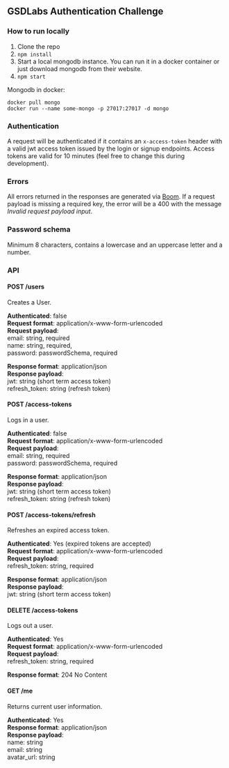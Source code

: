 ## GSDLabs Authentication Challenge

### How to run locally
  1) Clone the repo
  2) `npm install`
  3) Start a local mongodb instance. You can run it in a docker container or just download mongodb from their website.
  4) `npm start`

Mongodb in docker:
```
docker pull mongo
docker run --name some-mongo -p 27017:27017 -d mongo
```

### Authentication
A request will be authenticated if it contains an `x-access-token` header with a valid jwt access token issued by the login or signup endpoints. Access tokens are valid for 10 minutes (feel free to change this during development).

### Errors
All errors returned in the responses are generated via [Boom](https://github.com/hapijs/boom). If a request payload is missing a required key, the error will be a 400 with the message *Invalid request payload input*.

### Password schema
Minimum 8 characters, contains a lowercase and an uppercase letter and a number.

### API
#### POST /users
Creates a User.

**Authenticated**: false  
**Request format**: application/x-www-form-urlencoded  
**Request payload**:  
  email: string, required  
  name: string, required,  
  password: passwordSchema, required  

**Response format**: application/json  
**Response payload**:  
  jwt: string (short term access token)  
  refresh_token: string (refresh token)  


#### POST /access-tokens
Logs in a user.

**Authenticated**: false  
**Request format**: application/x-www-form-urlencoded  
**Request payload**:  
  email: string, required  
  password: passwordSchema, required  

**Response format**: application/json  
**Response payload**:  
  jwt: string (short term access token)  
  refresh_token: string (refresh token)  

#### POST /access-tokens/refresh
Refreshes an expired access token.
 
**Authenticated**: Yes (expired tokens are accepted)  
**Request format**: application/x-www-form-urlencoded   
**Request payload**:  
  refresh_token: string, required  

**Response format**: application/json  
**Response payload**:  
  jwt: string (short term access token)  

#### DELETE /access-tokens
Logs out a user.

**Authenticated**: Yes  
**Request format**: application/x-www-form-urlencoded  
**Request payload**:  
  refresh_token: string, required  

**Response format**: 204 No Content

#### GET /me
Returns current user information.

**Authenticated**: Yes  
**Response format**: application/json  
**Response payload**:  
  name: string  
  email: string  
  avatar_url: string  
